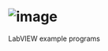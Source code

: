 # ![image](https://github.com/user-attachments/assets/5b8326d0-388a-432b-a18a-9a0bf6dc8ef5)

LabVIEW example programs
